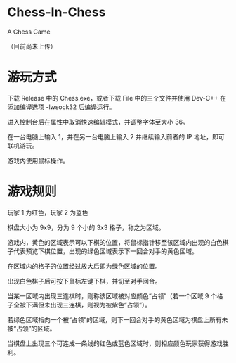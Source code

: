 # Chess-In-Chess

A Chess Game

（目前尚未上传）

# 游玩方式

下载 Release 中的 Chess.exe，或者下载 File 中的三个文件并使用 Dev-C++ 在添加编译选项 -lwsock32 后编译运行。

进入控制台后在属性中取消快速编辑模式，并调整字体至大小 36。

在一台电脑上输入 1，并在另一台电脑上输入 2 并继续输入前者的 IP 地址，即可联机游玩。

游戏内使用鼠标操作。

# 游戏规则

玩家 1 为红色，玩家 2 为蓝色

棋盘大小为 9x9，分为 9 个小的 3x3 格子，称之为区域。

游戏内，黄色的区域表示可以下棋的位置，将鼠标指针移至该区域内出现的白色棋子代表预览下棋位置，出现的绿色区域表示下一回合对手的黄色区域。

在区域内的格子的位置经过放大后即为绿色区域的位置。

出现白色棋子后可按下鼠标左键下棋，并切至对手回合。

当某一区域内出现三连棋时，则称该区域被对应颜色“占领”（若一个区域 9 个格子全被下满但未出现三连棋，则视为被紫色“占领”）。

若绿色区域指向一个被“占领”的区域，则下一回合对手的黄色区域为棋盘上所有未被“占领”的区域。

当棋盘上出现三个可连成一条线的红色或蓝色区域时，则相应颜色玩家获得游戏胜利。
